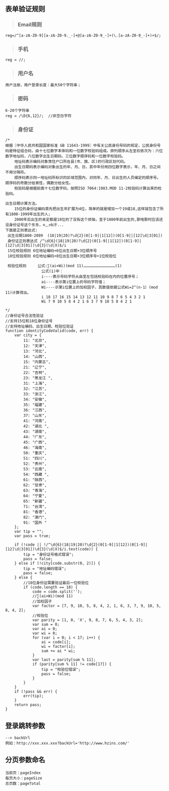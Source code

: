 ## 表单验证规则 #
 

> ### Email规则

    reg=/^[a-zA-Z0-9][a-zA-Z0-9._-]+@[a-zA-Z0-9_-]+(\.[a-zA-Z0-9_-]+)+$/;


> ### 手机
 
    reg = //;


> ### 用户名

    用户注册，用户登录长度：最大50个字符串；

> ### 密码

    6-20个字符串
	reg = /\D{6,12}/;  //非空白字符


>### 身份证 ##

    /*
    根据〖中华人民共和国国家标准 GB 11643-1999〗中有关公民身份号码的规定，公民身份号码是特征组合码，由十七位数字本体码和一位数字校验码组成。排列顺序从左至右依次为：六位数字地址码，八位数字出生日期码，三位数字顺序码和一位数字校验码。
        地址码表示编码对象常住户口所在县(市、旗、区)的行政区划代码。
        出生日期码表示编码对象出生的年、月、日，其中年份用四位数字表示，年、月、日之间不用分隔符。
        顺序码表示同一地址码所标识的区域范围内，对同年、月、日出生的人员编定的顺序号。顺序码的奇数分给男性，偶数分给女性。
        校验码是根据前面十七位数字码，按照ISO 7064:1983.MOD 11-2校验码计算出来的检验码。

    出生日期计算方法。
        15位的身份证编码首先把出生年扩展为4位，简单的就是增加一个19或18,这样就包含了所有1800-1999年出生的人;
        2000年后出生的肯定都是18位的了没有这个烦恼，至于1800年前出生的,那啥那时应该还没身份证号这个东东，⊙﹏⊙b汗...
    下面是正则表达式:
     出生日期1800-2099  (18|19|20)?\d{2}(0[1-9]|1[12])(0[1-9]|[12]\d|3[01])
     身份证正则表达式 /^\d{6}(18|19|20)?\d{2}(0[1-9]|1[12])(0[1-9]|[12]\d|3[01])\d{3}(\d|X)$/i            
     15位校验规则 6位地址编码+6位出生日期+3位顺序号
     18位校验规则 6位地址编码+8位出生日期+3位顺序号+1位校验位
     
     校验位规则     公式:∑(ai×Wi)(mod 11)……………………………………(1)
                    公式(1)中： 
                    i----表示号码字符从由至左包括校验码在内的位置序号； 
                    ai----表示第i位置上的号码字符值； 
                    Wi----示第i位置上的加权因子，其数值依据公式Wi=2^(n-1）(mod 11)计算得出。
                    i 18 17 16 15 14 13 12 11 10 9 8 7 6 5 4 3 2 1
                    Wi 7 9 10 5 8 4 2 1 6 3 7 9 10 5 8 4 2 1

    */
    //身份证号合法性验证 
    //支持15位和18位身份证号
    //支持地址编码、出生日期、校验位验证
    function identityCodeValid(code, err) {
        var city = {
            11: "北京",
            12: "天津",
            13: "河北",
            14: "山西",
            15: "内蒙古",
            21: "辽宁",
            22: "吉林",
            23: "黑龙江 ",
            31: "上海",
            32: "江苏",
            33: "浙江",
            34: "安徽",
            35: "福建",
            36: "江西",
            37: "山东",
            41: "河南",
            42: "湖北 ",
            43: "湖南",
            44: "广东",
            45: "广西",
            46: "海南",
            50: "重庆",
            51: "四川",
            52: "贵州",
            53: "云南",
            54: "西藏 ",
            61: "陕西",
            62: "甘肃",
            63: "青海",
            64: "宁夏",
            65: "新疆",
            71: "台湾",
            81: "香港",
            82: "澳门",
            91: "国外 "
        };
        var tip = "";
        var pass = true;

        if (!code || !/^\d{6}(18|19|20)?\d{2}(0[1-9]|1[12])(0[1-9]|[12]\d|3[01])\d{3}(\d|X)$/i.test(code)) {
            tip = "身份证号格式错误";
            pass = false;
        } else if (!city[code.substr(0, 2)]) {
            tip = "地址编码错误";
            pass = false;
        } else {
            //18位身份证需要验证最后一位校验位
            if (code.length == 18) {
                code = code.split('');
                //∑(ai×Wi)(mod 11)
                //加权因子
                var factor = [7, 9, 10, 5, 8, 4, 2, 1, 6, 3, 7, 9, 10, 5, 8, 4, 2];
                //校验位
                var parity = [1, 0, 'X', 9, 8, 7, 6, 5, 4, 3, 2];
                var sum = 0;
                var ai = 0;
                var wi = 0;
                for (var i = 0; i < 17; i++) {
                    ai = code[i];
                    wi = factor[i];
                    sum += ai * wi;
                }
                var last = parity[sum % 11];
                if (parity[sum % 11] != code[17]) {
                    tip = "校验位错误";
                    pass = false;
                }
            }
        }
        if (!pass && err) {
            err(tip);
        }
        return pass;
    }
     

## 登录跳转参数

	--> backUrl
    例如：http://xxx.xxx.xxx?backUrl='http://www.hzins.com/'

## 分页参数命名

    当前页：pageIndex
	每页大小：pageSize
	总页数：pageTotal